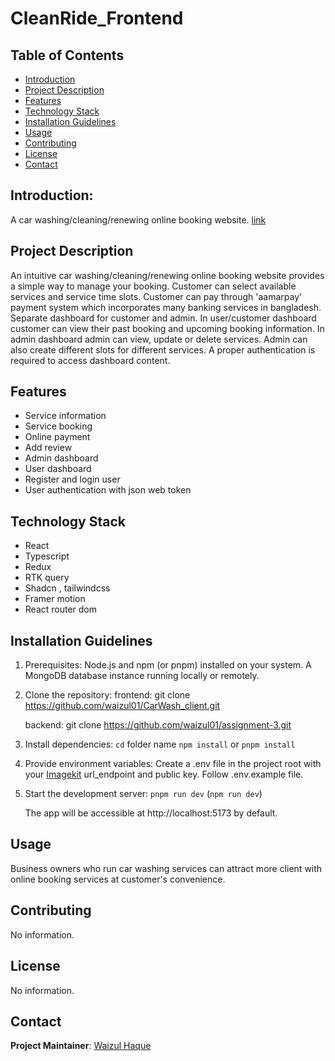 # CleanRide_Frontend

## Table of Contents

- [Introduction](#introduction)
- [Project Description](#project-description)
- [Features](#features)
- [Technology Stack](#technology-stack)
- [Installation Guidelines](#installation-guidelines)
- [Usage](#usage)
- [Contributing](#contributing)
- [License](#license)
- [Contact](#contact)

## Introduction:

A car washing/cleaning/renewing online booking website.
[link](https://carwash-frontend.netlify.app/)

## Project Description

An intuitive car washing/cleaning/renewing online booking website provides a simple way to manage your booking. Customer can select available services and service time slots. Customer can pay through 'aamarpay' payment system which incorporates many banking services in bangladesh.
Separate dashboard for customer and admin.
In user/customer dashboard customer can view their past booking and upcoming booking information.
In admin dashboard admin can view, update or delete services. Admin can also create different slots for different services.
A proper authentication is required to access dashboard content.

## Features

- Service information
- Service booking
- Online payment
- Add review
- Admin dashboard
- User dashboard
- Register and login user
- User authentication with json web token

## Technology Stack

- React
- Typescript
- Redux
- RTK query
- Shadcn , tailwindcss
- Framer motion
- React router dom

## Installation Guidelines

1. Prerequisites:
   Node.js and npm (or pnpm) installed on your system.
   A MongoDB database instance running locally or remotely.

2. Clone the repository:
   frontend: git clone https://github.com/waizul01/CarWash_client.git

   backend: git clone https://github.com/waizul01/assignment-3.git

3. Install dependencies:
   `cd` folder name
   `npm install` or `pnpm install`

4. Provide environment variables:
   Create a .env file in the project root with your [Imagekit](https://imagekit.io) url_endpoint and public key. Follow .env.example file.

5. Start the development server:
   `pnpm run dev` (`npm run dev`)

   The app will be accessible at http://localhost:5173 by default.

## Usage

Business owners who run car washing services can attract more client with online booking services at customer's convenience.

## Contributing

No information.

## License

No information.

## Contact

**Project Maintainer**: [Waizul Haque](mailto:waizul@gmail.com)
